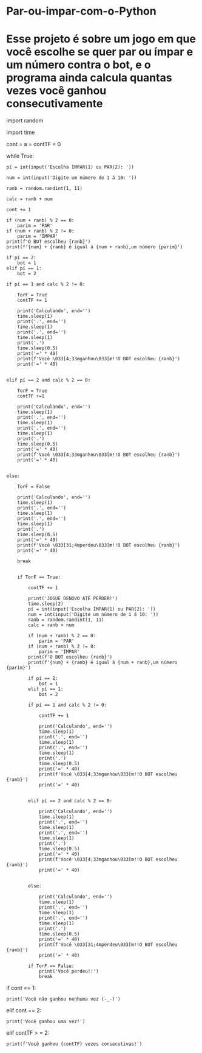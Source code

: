 # Par-ou-impar-com-o-Python
# Esse projeto é sobre um jogo em que você escolhe se quer par ou ímpar e um número contra o bot, e o programa ainda calcula quantas vezes você ganhou consecutivamente
import random

import time

cont = a = contTF = 0

while True:

    pí = int(input('Escolha ÍMPAR(1) ou PAR(2): '))
    
    num = int(input('Digite um número de 1 á 10: '))
    
    ranb = random.randint(1, 11)
    
    calc = ranb + num
    
    cont += 1

    if (num + ranb) % 2 == 0:
        parim = 'PAR'
    if (num + ranb) % 2 != 0:
        parim = 'ÍMPAR'
    print(f'O BOT escolheu {ranb}')
    print(f'{num} + {ranb} é igual á {num + ranb},um número {parim}')

    if pí == 2:
        bot = 1
    elif pí == 1:
        bot = 2

    if pí == 1 and calc % 2 != 0:

        TorF = True
        contTF += 1

        print('Calculando', end='')
        time.sleep(1)
        print('.', end='')
        time.sleep(1)
        print('.', end='')
        time.sleep(1)
        print('.')
        time.sleep(0.5)
        print('=' * 40)
        print(f'Você \033[4;33mganhou\033[m!!O BOT escolheu {ranb}')
        print('=' * 40)


    elif pí == 2 and calc % 2 == 0:

        TorF = True
        contTF +=1

        print('Calculando', end='')
        time.sleep(1)
        print('.', end='')
        time.sleep(1)
        print('.', end='')
        time.sleep(1)
        print('.')
        time.sleep(0.5)
        print('=' * 40)
        print(f'Você \033[4;33mganhou\033[m!!O BOT escolheu {ranb}')
        print('=' * 40)


    else:

        TorF = False

        print('Calculando', end='')
        time.sleep(1)
        print('.', end='')
        time.sleep(1)
        print('.', end='')
        time.sleep(1)
        print('.')
        time.sleep(0.5)
        print('=' * 40)
        print(f'Você \033[31;4mperdeu\033[m!!O BOT escolheu {ranb}')
        print('=' * 40)

        break


        if TorF == True:

            contTF += 1

            print('JOGUE DENOVO ATÉ PERDER!')
            time.sleep(2)
            pí = int(input('Escolha ÍMPAR(1) ou PAR(2): '))
            num = int(input('Digite um número de 1 á 10: '))
            ranb = random.randint(1, 11)
            calc = ranb + num

            if (num + ranb) % 2 == 0:
                parim = 'PAR'
            if (num + ranb) % 2 != 0:
                parim = 'ÍMPAR'
            print(f'O BOT escolheu {ranb}')
            print(f'{num} + {ranb} é igual á {num + ranb},um número {parim}')

            if pí == 2:
                bot = 1
            elif pí == 1:
                bot = 2

            if pí == 1 and calc % 2 != 0:

                contTF += 1

                print('Calculando', end='')
                time.sleep(1)
                print('.', end='')
                time.sleep(1)
                print('.', end='')
                time.sleep(1)
                print('.')
                time.sleep(0.5)
                print('=' * 40)
                print(f'Você \033[4;33mganhou\033[m!!O BOT escolheu {ranb}')
                print('=' * 40)


            elif pí == 2 and calc % 2 == 0:

                print('Calculando', end='')
                time.sleep(1)
                print('.', end='')
                time.sleep(1)
                print('.', end='')
                time.sleep(1)
                print('.')
                time.sleep(0.5)
                print('=' * 40)
                print(f'Você \033[4;33mganhou\033[m!!O BOT escolheu {ranb}')
                print('=' * 40)


            else:

                print('Calculando', end='')
                time.sleep(1)
                print('.', end='')
                time.sleep(1)
                print('.', end='')
                time.sleep(1)
                print('.')
                time.sleep(0.5)
                print('=' * 40)
                print(f'Você \033[31;4mperdeu\033[m!!O BOT escolheu {ranb}')
                print('=' * 40)

            if TorF == False:
                print('Você perdeu!!')
                break


if cont == 1:

    print('Você não ganhou nenhuma vez (-_-)')

elif cont == 2:

    print('Você ganhou uma vez!')

elif contTF > = 2:

    print(f'Você ganhou {contTF} vezes consecutivas!')
